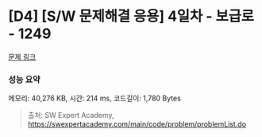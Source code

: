 # [D4] [S/W 문제해결 응용] 4일차 - 보급로 - 1249 

[문제 링크](https://swexpertacademy.com/main/code/problem/problemDetail.do?contestProbId=AV15QRX6APsCFAYD) 

### 성능 요약

메모리: 40,276 KB, 시간: 214 ms, 코드길이: 1,780 Bytes



> 출처: SW Expert Academy, https://swexpertacademy.com/main/code/problem/problemList.do